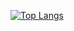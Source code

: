 [![Top Langs](https://raw.githubusercontent.com/vn7n24fzkq/vn7n24fzkq/master/top_lang.svg)](https://github.com/anuraghazra/github-readme-stats)
